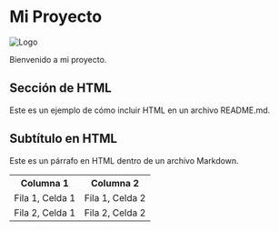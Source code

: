 # Mi Proyecto

![Logo](https://setosystems.odoo.com/web/image/741-df1689b5/logo-bg-wt.svg)

Bienvenido a mi proyecto.

## Sección de HTML

Este es un ejemplo de cómo incluir HTML en un archivo README.md.

<h2>Subtítulo en HTML</h2>
<p>Este es un párrafo en HTML dentro de un archivo Markdown.</p>

<table>
  <tr>
    <th>Columna 1</th>
    <th>Columna 2</th>
  </tr>
  <tr>
    <td>Fila 1, Celda 1</td>
    <td>Fila 1, Celda 2</td>
  </tr>
  <tr>
    <td>Fila 2, Celda 1</td>
    <td>Fila 2, Celda 2</td>
  </tr>
</table>
